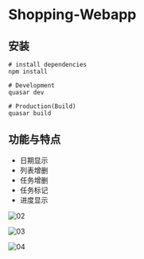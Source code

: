 # Shopping-Webapp

## 安装

```
# install dependencies
npm install

# Development
quasar dev

# Production(Build)
quasar build
```

## 功能与特点

- 日期显示
- 列表增删
- 任务增删
- 任务标记
- 进度显示

![02](G:\ShoppingApp\02.png)

![03](G:\ShoppingApp\03.png)

![04](G:\ShoppingApp\04.png)

